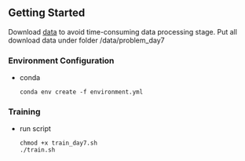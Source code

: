 ## Getting Started

Download [data](https://drive.google.com/drive/folders/1hcsExiOCWTP2LG5fhfBkph9vcKJhv65n?usp=sharing) to avoid time-consuming data processing stage. Put all download data under folder /data/problem_day7

### Environment Configuration
* conda
    ```
    conda env create -f environment.yml
    ```
### Training
* run script
    ```
    chmod +x train_day7.sh
    ./train.sh
    ```

